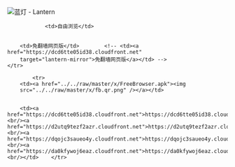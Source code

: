 

<img src="../../raw/master/x/8e0a2b81.c82003be.LanternYellow2.png" alt="蓝灯 - Lantern"/>
<table>
    <tr>
                
                <td>自由浏览</td>
        
        
        <td>免翻墙网页版</td>        <!-- <td><a href="https://dcd6tte05id38.cloudfront.net"
        target="lantern-mirror">免翻墙网页版</a></td> -->
    </tr>
    
            <tr>
        <td><a href="../../raw/master/x/FreeBrowser.apk"><img
        src="../../raw/master/x/fb.qr.png" /></a></td>

        
        <td><a href="https://dcd6tte05id38.cloudfront.net">https://dcd6tte05id38.cloudfront.net</a><br/><a href="https://d2utq9tezf2azr.cloudfront.net">https://d2utq9tezf2azr.cloudfront.net</a><br/><a href="https://dqojc3saueo4y.cloudfront.net">https://dqojc3saueo4y.cloudfront.net</a><br/><a href="https://da0kfywoj6eaz.cloudfront.net">https://da0kfywoj6eaz.cloudfront.net</a><br/></td>    </tr>
</table>
